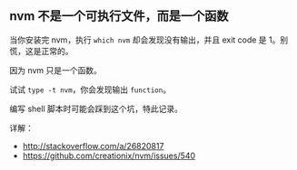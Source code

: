 ## nvm 不是一个可执行文件，而是一个函数

当你安装完 nvm，执行 `which nvm` 却会发现没有输出，并且 exit code 是 1。别慌，这是正常的。

因为 nvm 只是一个函数。

试试 `type -t nvm`，你会发现输出 `function`。

编写 shell 脚本时可能会踩到这个坑，特此记录。


详解：

- http://stackoverflow.com/a/26820817
- https://github.com/creationix/nvm/issues/540
